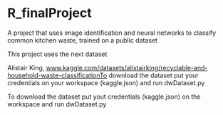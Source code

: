 # R_finalProject

A project that uses image identification and neural networks to classify common kitchen waste, trained on a public dataset

This project uses the next dataset

Alistair King, www.kaggle.com/datasets/alistairking/recyclable-and-household-waste-classificationTo download the dataset put your credentials on your workspace (kaggle.json) and run dwDataset.py


To download the dataset put yout credentials (kaggle.json) on the workspace and run dwDataset.py
